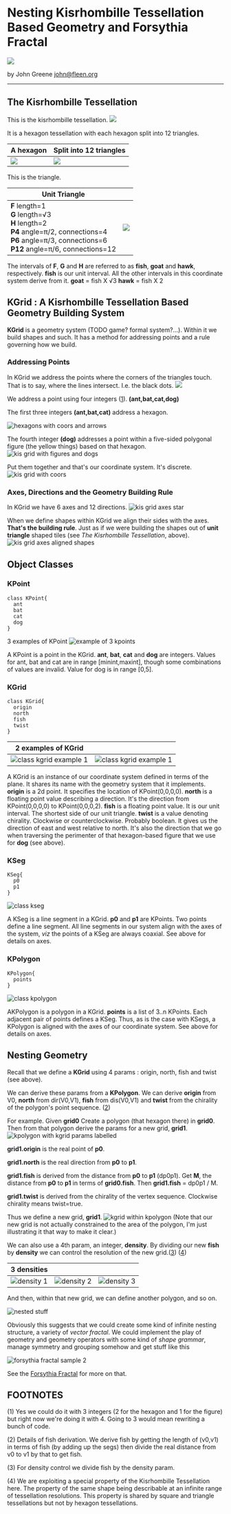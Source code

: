 # Nesting Kisrhombille Tessellation Based Geometry and Forsythia Fractal

![](https://github.com/johnalexandergreene/Geom_Kisrhombille/raw/master/doc/pix/headerdecoration.png)

by John Greene john@fleen.org

---

## The Kisrhombille Tessellation

This is the kisrhombille tessellation.
![](https://github.com/johnalexandergreene/Geom_Kisrhombille/raw/master/doc/pix/kisrhombilletessellation.png)

It is a hexagon tessellation with each hexagon split into 12 triangles. 

| A hexagon | Split into 12 triangles   |
| --- | --- |
| ![](https://github.com/johnalexandergreene/Geom_Kisrhombille/raw/master/doc/pix/hexunsplitty.png) | ![](https://github.com/johnalexandergreene/Geom_Kisrhombille/raw/master/doc/pix/hexsplitty.png) |

This is the triangle.

| Unit Triangle |   |
|---|---|
|   **F** length=1<br>**G** length=√3<br>**H** length=2<br>**P4** angle=π/2, connections=4<br>**P6** angle=π/3, connections=6<br>**P12** angle=π/6, connections=12  | ![](https://github.com/johnalexandergreene/Geom_Kisrhombille/raw/master/doc/pix/unittriangle.png) |

The intervals of **F**, **G** and **H** are referred to as **fish**, **goat** and **hawk**, respectively. 
**fish** is our unit interval. All the other intervals in this coordinate system derive from it.
**goat** = fish X √3
**hawk** = fish X 2

## KGrid : A Kisrhombille Tessellation Based Geometry Building System

**KGrid** is a geometry system (TODO game? formal system?...). Within it we build shapes and such. It has a method for addressing points and a rule governing how we build.

### Addressing Points

In KGrid we address the points where the corners of the triangles touch. That is to say, where the lines intersect. I.e. the black dots.
![](https://github.com/johnalexandergreene/Geom_Kisrhombille/raw/master/doc/pix/kiswithdottedintersections.png)

We address a point using four integers ([1](TODO)). 
**(ant,bat,cat,dog)**

The first three integers **(ant,bat,cat)** address a hexagon. 

<!--

![hexagons with coors](https://github.com/johnalexandergreene/Geom_Kisrhombille/raw/master/doc/pix/hexagonswithcoors.png) 

## ie ##

-->


![hexagons with coors and arrows](https://github.com/johnalexandergreene/Geom_Kisrhombille/raw/master/doc/pix/hexgridwithcoorsandarrows.png)

The fourth integer **(dog)** addresses a point within a five-sided polygonal figure (the yellow things) based on that hexagon.
![kis grid with figures and dogs](https://github.com/johnalexandergreene/Geom_Kisrhombille/raw/master/doc/pix/kisgridfiguresanddogs.png)

Put them together and that's our coordinate system. It's discrete.
![kis grid with coors](https://github.com/johnalexandergreene/Geom_Kisrhombille/raw/master/doc/pix/kisgridwithcoors.png)

### Axes, Directions and the Geometry Building Rule

In KGrid we have 6 axes and 12 directions. 
![kis grid axes star](https://github.com/johnalexandergreene/Geom_Kisrhombille/raw/master/doc/pix/gridaxesstar.png)

When we define shapes within KGrid we align their sides with the axes. 
**That's the building rule**. Just as if we were building the shapes out of **unit triangle** shaped tiles (see *The Kisrhombille Tessellation*, above).
![kis grid axes aligned shapes](https://github.com/johnalexandergreene/Geom_Kisrhombille/raw/master/doc/pix/gridwithaxesalignedshapes.png)

## Object Classes

### KPoint
 
    class KPoint{
      ant
      bat
      cat
      dog
    }

3 examples of KPoint
![example of 3 kpoints](https://github.com/johnalexandergreene/Geom_Kisrhombille/raw/master/doc/pix/exampleof3kpoints.png) 

A KPoint is a point in the KGrid.
**ant**, **bat**, **cat** and **dog** are integers.
Values for ant, bat and cat are in range \[minint,maxint\], though some combinations of values are invalid.
Value for dog is in range \[0,5\].

### KGrid

    class KGrid{
      origin
      north
      fish
      twist
    }
    
| 2 examples of KGrid | |
| --- | --- |
| ![class kgrid example 1](https://github.com/johnalexandergreene/Geom_Kisrhombille/raw/master/doc/pix/classkgridexample2.png) | ![class kgrid example 1](https://github.com/johnalexandergreene/Geom_Kisrhombille/raw/master/doc/pix/classkgridexample3.png) |
    
A KGrid is an instance of our coordinate system defined in terms of the plane. It shares its name with the geometry system that it implements. 
**origin** is a 2d point. It specifies the location of KPoint(0,0,0,0).
**north** is a floating point value describing a direction. It's the direction from KPoint(0,0,0,0) to KPoint(0,0,0,2).
**fish** is a floating point value. It is our unit interval. The shortest side of our unit triangle. 
**twist** is a value denoting chirality. Clockwise or counterclockwise. Probably boolean. It gives us the direction of east and west relative to north. It's also the direction that we go when traversing the perimenter of that hexagon-based figure that we use for **dog** (see above).

### KSeg

    KSeg{
      p0
      p1
    }

![class kseg](https://github.com/johnalexandergreene/Geom_Kisrhombille/raw/master/doc/pix/segs000.png)
    
A KSeg is a line segment in a KGrid.
**p0** and **p1** are KPoints. Two points define a line segment. All line segments in our system align with the axes of the system, *viz* the points of a KSeg are always coaxial. See above for details on axes.

### KPolygon

    KPolygon{
      points
    }

![class kpolygon](https://github.com/johnalexandergreene/Geom_Kisrhombille/raw/master/doc/pix/kgridandkpolygons.png)
    
AKPolygon is a polygon in a KGrid.
**points** is a list of 3..n KPoints. Each adjacent pair of points defines a KSeg. Thus, as is the case with KSegs, a KPolygon is aligned with the axes of our coordinate system. See above for details on axes.

## Nesting Geometry

Recall that we define a **KGrid** using 4 params : origin, north, fish and twist (see above).

We can derive these params from a **KPolygon**. We can derive **origin** from V0, **north** from dir(V0,V1), **fish** from dis(V0,V1) and **twist** from the chirality of the polygon's point sequence. ([2]())

For example.
Given **grid0**
Create a polygon (that hexagon there) in **grid0**. 
Then from that polygon derive the params for a new grid, **grid1**.
![kpolygon with kgrid params labelled](https://github.com/johnalexandergreene/Geom_Kisrhombille/raw/master/doc/pix/grid_polygon_newgridparams.png)

**grid1.origin** is the real point of **p0**.

**grid1.north** is the real direction from **p0** to **p1**.

**grid1.fish** is derived from the distance from **p0** to **p1** (dp0p1).  Get **M**, the distance from **p0** to **p1** in terms of **grid0.fish**.
Then **grid1.fish** = dp0p1 / M.

**grid1.twist** is derived from the chirality of the vertex sequence. Clockwise chirality means twist=true.

Thus we define a new grid, **grid1**.
![kgrid within kpolygon](https://github.com/johnalexandergreene/Geom_Kisrhombille/raw/master/doc/pix/gridinpolygoningrid.png)
(Note that our new grid is not actually constrained to the area of the polygon, I'm just illustrating it that way to make it clear.)

We can also use a 4th param, an integer, **density**. By dividing our new **fish** by **density** we can control the resolution of the new grid.([3]()) ([4]())

| 3 densities | | |
| --- | --- | --- |
| ![density 1](https://github.com/johnalexandergreene/Geom_Kisrhombille/raw/master/doc/pix/kgridhexagondensity1.png) | ![density 2](https://github.com/johnalexandergreene/Geom_Kisrhombille/raw/master/doc/pix/kgridhexagondensity2.png) | ![density 3](https://github.com/johnalexandergreene/Geom_Kisrhombille/raw/master/doc/pix/kgridhexagondensity3.png) |

And then, within that new grid, we can define another polygon, and so on.

![nested stuff](https://github.com/johnalexandergreene/Geom_Kisrhombille/raw/master/doc/pix/nestedstuff.png)

Obviously this suggests that we could create some kind of infinite nesting structure, a variety of *vector fractal*. We could implement the play of geometry and geometry operators with some kind of *shape grammar*, manage symmetry and grouping somehow and get stuff like this

 ![forsythia fractal sample 2](https://github.com/johnalexandergreene/Geom_Kisrhombille/raw/master/doc/pix/ffsample2.png)

See the [Forsythia Fractal](https://github.com/johnalexandergreene/Forsythia/tree/master/app/grammarEditor) for more on that.

## FOOTNOTES

(1) Yes we could do it with 3 integers (2 for the hexagon and 1 for the figure) but right now we're doing it with 4. Going to 3 would mean rewriting a bunch of code.

(2) Details of fish derivation. We derive fish by getting the length of (v0,v1) in terms of fish (by adding up the segs) then divide the real distance from v0 to v1 by that to get fish.

(3) For density control we divide fish by the density param.

(4) We are exploiting a special property of the Kisrhombille Tessellation here. The property of the same shape being describable at an infinite range of tessellation resolutions. This property is shared by square and triangle tessellations but not by hexagon tessellations.






